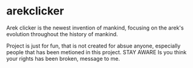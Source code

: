 # arekclicker
Arek clicker is the newest invention of mankind, focusing on the arek's evolution throughout the history of mankind.


Project is just for fun, that is not created for absue anyone, especially people that has been metioned in this project. STAY AWARE
Is you think your rights has been broken, message to me. 
